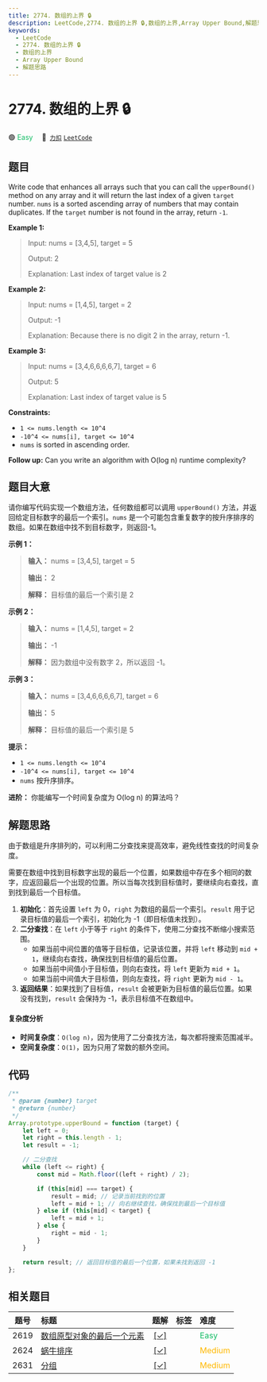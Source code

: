 ```yaml
---
title: 2774. 数组的上界 🔒
description: LeetCode,2774. 数组的上界 🔒,数组的上界,Array Upper Bound,解题思路
keywords:
  - LeetCode
  - 2774. 数组的上界 🔒
  - 数组的上界
  - Array Upper Bound
  - 解题思路
---
```


# 2774. 数组的上界 🔒

🟢 <font color=#15bd66>Easy</font>&emsp; 🔗&ensp;[`力扣`](https://leetcode.cn/problems/array-upper-bound) [`LeetCode`](https://leetcode.com/problems/array-upper-bound)

## 题目

Write code that enhances all arrays such that you can call the `upperBound()`
method on any array and it will return the last index of a given `target`
number. `nums` is a sorted ascending array of numbers that may contain
duplicates. If the `target` number is not found in the array, return `-1`.

**Example 1:**

> Input: nums = [3,4,5], target = 5
>
> Output: 2
>
> Explanation: Last index of target value is 2

**Example 2:**

> Input: nums = [1,4,5], target = 2
>
> Output: -1
>
> Explanation: Because there is no digit 2 in the array, return -1.

**Example 3:**

> Input: nums = [3,4,6,6,6,6,7], target = 6
>
> Output: 5
>
> Explanation: Last index of target value is 5

**Constraints:**

- `1 <= nums.length <= 10^4`
- `-10^4 <= nums[i], target <= 10^4`
- `nums` is sorted in ascending order.

**Follow up:** Can you write an algorithm with O(log n) runtime complexity?

## 题目大意

请你编写代码实现一个数组方法，任何数组都可以调用 `upperBound()` 方法，并返回给定目标数字的最后一个索引。`nums`
是一个可能包含重复数字的按升序排序的数组。如果在数组中找不到目标数字，则返回-1。

**示例 1：**

> **输入：** nums = [3,4,5], target = 5
>
> **输出：** 2
>
> **解释：** 目标值的最后一个索引是 2

**示例 2：**

> **输入：** nums = [1,4,5], target = 2
>
> **输出：** -1
>
> **解释：** 因为数组中没有数字 2，所以返回 -1。

**示例 3：**

> **输入：** nums = [3,4,6,6,6,6,7], target = 6
>
> **输出：** 5
>
> **解释：** 目标值的最后一个索引是 5

**提示：**

- `1 <= nums.length <= 10^4`
- `-10^4 <= nums[i], target <= 10^4`
- `nums` 按升序排序。

**进阶：** 你能编写一个时间复杂度为 O(log n) 的算法吗？

## 解题思路

由于数组是升序排列的，可以利用二分查找来提高效率，避免线性查找的时间复杂度。

需要在数组中找到目标数字出现的最后一个位置，如果数组中存在多个相同的数字，应返回最后一个出现的位置。所以当每次找到目标值时，要继续向右查找，直到找到最后一个目标值。

1. **初始化**：首先设置 `left` 为 0，`right` 为数组的最后一个索引。`result` 用于记录目标值的最后一个索引，初始化为 -1（即目标值未找到）。
2. **二分查找**：在 `left` 小于等于 `right` 的条件下，使用二分查找不断缩小搜索范围。
   - 如果当前中间位置的值等于目标值，记录该位置，并将 `left` 移动到 `mid + 1`，继续向右查找，确保找到目标值的最后位置。
   - 如果当前中间值小于目标值，则向右查找，将 `left` 更新为 `mid + 1`。
   - 如果当前中间值大于目标值，则向左查找，将 `right` 更新为 `mid - 1`。
3. **返回结果**：如果找到了目标值，`result` 会被更新为目标值的最后位置。如果没有找到，`result` 会保持为 -1，表示目标值不在数组中。

#### 复杂度分析

- **时间复杂度**：`O(log n)`，因为使用了二分查找方法，每次都将搜索范围减半。
- **空间复杂度**：`O(1)`，因为只用了常数的额外空间。

## 代码

```javascript
/**
 * @param {number} target
 * @return {number}
 */
Array.prototype.upperBound = function (target) {
	let left = 0;
	let right = this.length - 1;
	let result = -1;

	// 二分查找
	while (left <= right) {
		const mid = Math.floor((left + right) / 2);

		if (this[mid] === target) {
			result = mid; // 记录当前找到的位置
			left = mid + 1; // 向右继续查找，确保找到最后一个目标值
		} else if (this[mid] < target) {
			left = mid + 1;
		} else {
			right = mid - 1;
		}
	}

	return result; // 返回目标值的最后一个位置，如果未找到返回 -1
};
```

## 相关题目

<!-- prettier-ignore -->
| 题号 | 标题 | 题解 | 标签 | 难度 |
| :------: | :------ | :------: | :------ | :------ |
| 2619 | [数组原型对象的最后一个元素](https://leetcode.com/problems/array-prototype-last) | [[✓]](/problem/2619.md) |  | <font color=#15bd66>Easy</font> |
| 2624 | [蜗牛排序](https://leetcode.com/problems/snail-traversal) | [[✓]](/problem/2624.md) |  | <font color=#ffb800>Medium</font> |
| 2631 | [分组](https://leetcode.com/problems/group-by) | [[✓]](/problem/2631.md) |  | <font color=#ffb800>Medium</font> |